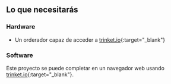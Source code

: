 ## Lo que necesitarás

### Hardware

+ Un orderador capaz de acceder a [trinket.io](https://trinket.io){:target="_blank"}

### Software

Este proyecto se puede completar en un navegador web usando [trinket.io](https://trinket.io){:target="_blank"}.